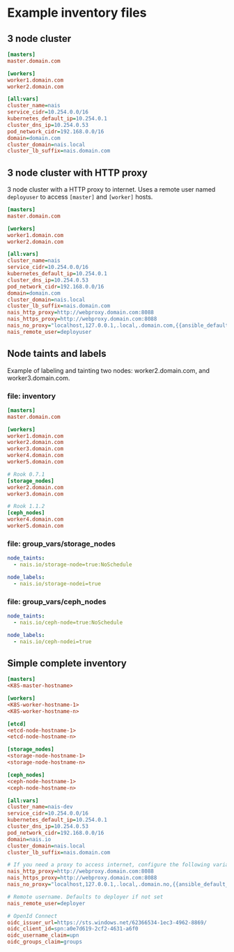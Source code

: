 Example inventory files
=======================

## 3 node cluster

```ini
[masters]
master.domain.com

[workers]
worker1.domain.com
worker2.domain.com

[all:vars]
cluster_name=nais
service_cidr=10.254.0.0/16
kubernetes_default_ip=10.254.0.1
cluster_dns_ip=10.254.0.53
pod_network_cidr=192.168.0.0/16
domain=domain.com
cluster_domain=nais.local
cluster_lb_suffix=nais.domain.com
```


## 3 node cluster with HTTP proxy

3 node cluster with a HTTP proxy to internet. Uses a remote user named `deployuser` to access `[master]` and `[worker]` hosts.

```ini
[masters]
master.domain.com

[workers]
worker1.domain.com
worker2.domain.com

[all:vars]
cluster_name=nais
service_cidr=10.254.0.0/16
kubernetes_default_ip=10.254.0.1
cluster_dns_ip=10.254.0.53
pod_network_cidr=192.168.0.0/16
domain=domain.com
cluster_domain=nais.local
cluster_lb_suffix=nais.domain.com
nais_http_proxy=http://webproxy.domain.com:8088
nais_https_proxy=http://webproxy.domain.com:8088
nais_no_proxy="localhost,127.0.0.1,.local,.domain.com,{{ansible_default_ipv4.address}}"
nais_remote_user=deployuser
```


## Node taints and labels

Example of labeling and tainting two nodes: worker2.domain.com, and worker3.domain.com.

### file: inventory

```ini
[masters]
master.domain.com

[workers]
worker1.domain.com
worker2.domain.com
worker3.domain.com
worker4.domain.com
worker5.domain.com

# Rook 0.7.1
[storage_nodes]
worker2.domain.com
worker3.domain.com

# Rook 1.1.2
[ceph_nodes]
worker4.domain.com
worker5.domain.com
```

### file: group_vars/storage_nodes

```yaml
node_taints:
  - nais.io/storage-node=true:NoSchedule

node_labels:
  - nais.io/storage-nodei=true
```


### file: group_vars/ceph_nodes

```yaml
node_taints:
  - nais.io/ceph-node=true:NoSchedule

node_labels:
  - nais.io/ceph-nodei=true
```

## Simple complete inventory

```ini
[masters]
<K8S-master-hostname>

[workers]
<K8S-worker-hostname-1>
<K8S-worker-hostname-n>

[etcd]
<etcd-node-hostname-1>
<etcd-node-hostname-n>

[storage_nodes]
<storage-node-hostname-1>
<storage-node-hostname-n>

[ceph_nodes]
<ceph-node-hostname-1>
<ceph-node-hostname-n>

[all:vars]
cluster_name=nais-dev
service_cidr=10.254.0.0/16
kubernetes_default_ip=10.254.0.1
cluster_dns_ip=10.254.0.53
pod_network_cidr=192.168.0.0/16
domain=nais.io
cluster_domain=nais.local
cluster_lb_suffix=nais.domain.com

# If you need a proxy to access internet, configure the following variables.
nais_http_proxy=http://webproxy.domain.com:8088
nais_https_proxy=http://webproxy.domain.com:8088
nais_no_proxy="localhost,127.0.0.1,.local,.domain.no,{{ansible_default_ipv4.address}}"

# Remote username. Defaults to deployer if not set
nais_remote_user=deployer

# OpenId Connect
oidc_issuer_url=https://sts.windows.net/62366534-1ec3-4962-8869/
oidc_client_id=spn:a0e7d619-2cf2-4631-a6f0
oidc_username_claim=upn
oidc_groups_claim=groups
```
